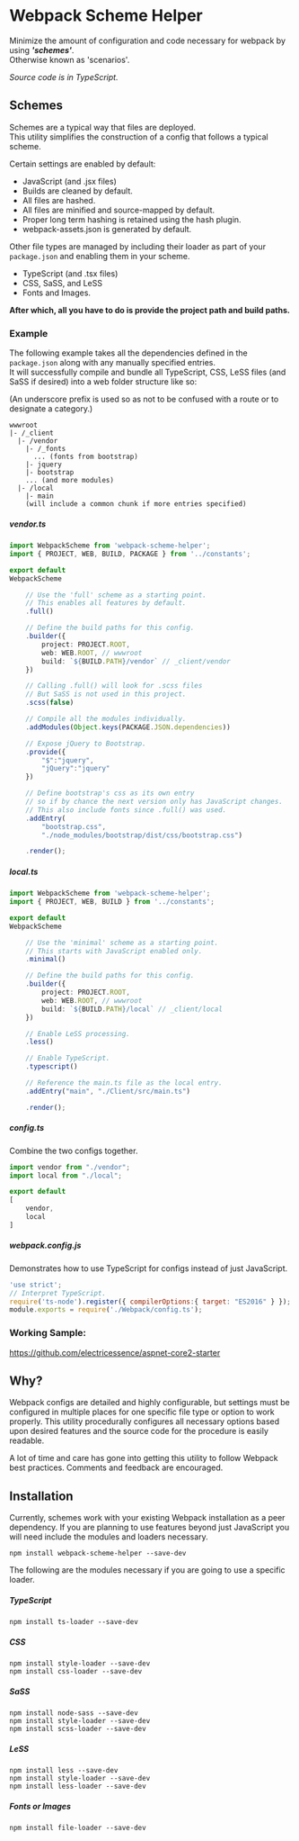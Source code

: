 # Webpack Scheme Helper

Minimize the amount of configuration and code necessary for webpack by using **_'schemes'_**.  
Otherwise known as 'scenarios'.

*Source code is in TypeScript.*

## Schemes

Schemes are a typical way that files are deployed.  
This utility simplifies the construction of a config that follows a typical scheme.

Certain settings are enabled by default:

* JavaScript (and .jsx files)
* Builds are cleaned by default.
* All files are hashed.
* All files are minified and source-mapped by default.
* Proper long term hashing is retained using the hash plugin.
* webpack-assets.json is generated by default. 

Other file types are managed by including their loader as part of your ```package.json``` and enabling them in your scheme.

* TypeScript (and .tsx files)
* CSS, SaSS, and LeSS
* Fonts and Images.

**After which, all you have to do is provide the project path and build paths.**

### Example

The following example takes all the dependencies defined in the ```package.json``` along with any manually specified entries.  
It will successfully compile and bundle all TypeScript, CSS, LeSS files (and SaSS if desired) into a web folder structure like so:

(An underscore prefix is used so as not to be confused with a route or to designate a category.)

```
wwwroot
|- /_client
  |- /vendor
    |- /_fonts
      ... (fonts from bootstrap)
    |- jquery
    |- bootstrap
    ... (and more modules)
  |- /local
    |- main
    (will include a common chunk if more entries specified)
```

##### vendor.ts

```ts
import WebpackScheme from 'webpack-scheme-helper';
import { PROJECT, WEB, BUILD, PACKAGE } from '../constants';

export default
WebpackScheme

	// Use the 'full' scheme as a starting point.
	// This enables all features by default.
	.full()

	// Define the build paths for this config.
	.builder({
		project: PROJECT.ROOT,
		web: WEB.ROOT, // wwwroot
		build: `${BUILD.PATH}/vendor` // _client/vendor
	})

	// Calling .full() will look for .scss files
	// But SaSS is not used in this project.
	.scss(false)

	// Compile all the modules individually.
	.addModules(Object.keys(PACKAGE.JSON.dependencies))

	// Expose jQuery to Bootstrap.
	.provide({
		"$":"jquery",
		"jQuery":"jquery"
	})

	// Define bootstrap's css as its own entry
	// so if by chance the next version only has JavaScript changes.
	// This also include fonts since .full() was used.
	.addEntry(
		"bootstrap.css",
		"./node_modules/bootstrap/dist/css/bootstrap.css")

	.render();
```

##### local.ts

```ts
import WebpackScheme from 'webpack-scheme-helper';
import { PROJECT, WEB, BUILD } from '../constants';

export default
WebpackScheme

	// Use the 'minimal' scheme as a starting point.
	// This starts with JavaScript enabled only.
	.minimal()

	// Define the build paths for this config.
	.builder({
		project: PROJECT.ROOT,
		web: WEB.ROOT, // wwwroot
		build: `${BUILD.PATH}/local` // _client/local
	})

	// Enable LeSS processing.
	.less()

	// Enable TypeScript.
	.typescript()

	// Reference the main.ts file as the local entry.
	.addEntry("main", "./Client/src/main.ts")

	.render();
```

##### config.ts

Combine the two configs together.

```js
import vendor from "./vendor";
import local from "./local";

export default
[
	vendor,
	local
]
```

##### webpack.config.js

Demonstrates how to use TypeScript for configs instead of just JavaScript.

```js
'use strict';
// Interpret TypeScript.
require('ts-node').register({ compilerOptions:{ target: "ES2016" } });
module.exports = require('./Webpack/config.ts');
```

### Working Sample:

https://github.com/electricessence/aspnet-core2-starter

## Why?

Webpack configs are detailed and highly configurable, but settings must be configured in multiple places for one specific file type or option to work properly.
This utility procedurally configures all necessary options based upon desired features and the source code for the procedure is easily readable.

A lot of time and care has gone into getting this utility to follow Webpack best practices.  Comments and feedback are encouraged.

## Installation

Currently, schemes work with your existing Webpack installation as a peer dependency.
If you are planning to use features beyond just JavaScript you will need include the modules and loaders necessary.

```
npm install webpack-scheme-helper --save-dev
```

The following are the modules necessary if you are going to use a specific loader.

##### TypeScript

```
npm install ts-loader --save-dev
```

##### CSS

```
npm install style-loader --save-dev
npm install css-loader --save-dev
```

##### SaSS

```
npm install node-sass --save-dev
npm install style-loader --save-dev
npm install scss-loader --save-dev
```

##### LeSS

```
npm install less --save-dev
npm install style-loader --save-dev
npm install less-loader --save-dev
```

##### Fonts or Images

```
npm install file-loader --save-dev
```

